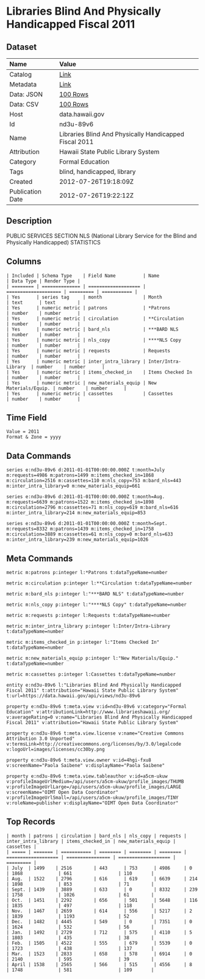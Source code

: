 # Libraries Blind And Physically Handicapped Fiscal 2011

## Dataset

| Name | Value |
| :--- | :---- |
| Catalog | [Link](https://catalog.data.gov/dataset/libraries-blind-and-physically-handicapped-fiscal-2011-83edc) |
| Metadata | [Link](https://data.hawaii.gov/api/views/nd3u-89v6) |
| Data: JSON | [100 Rows](https://data.hawaii.gov/api/views/nd3u-89v6/rows.json?max_rows=100) |
| Data: CSV | [100 Rows](https://data.hawaii.gov/api/views/nd3u-89v6/rows.csv?max_rows=100) |
| Host | data.hawaii.gov |
| Id | nd3u-89v6 |
| Name | Libraries Blind And Physically Handicapped Fiscal 2011 |
| Attribution | Hawaii State Public Library System |
| Category | Formal Education |
| Tags | blind, handicapped, library |
| Created | 2012-07-26T19:18:09Z |
| Publication Date | 2012-07-26T19:22:12Z |

## Description

PUBLIC SERVICES SECTION NLS (National Library Service for the Blind and Physically Handicapped) STATISTICS

## Columns

```ls
| Included | Schema Type    | Field Name          | Name                 | Data Type | Render Type |
| ======== | ============== | =================== | ==================== | ========= | =========== |
| Yes      | series tag     | month               | Month                | text      | text        |
| Yes      | numeric metric | patrons             | *Patrons             | number    | number      |
| Yes      | numeric metric | circulation         | **Circulation        | number    | number      |
| Yes      | numeric metric | bard_nls            | ***BARD NLS          | number    | number      |
| Yes      | numeric metric | nls_copy            | ****NLS Copy         | number    | number      |
| Yes      | numeric metric | requests            | Requests             | number    | number      |
| Yes      | numeric metric | inter_intra_library | Inter/Intra-Library  | number    | number      |
| Yes      | numeric metric | items_checked_in    | Items Checked In     | number    | number      |
| Yes      | numeric metric | new_materials_equip | New Materials/Equip. | number    | number      |
| Yes      | numeric metric | cassettes           | Cassettes            | number    | number      |
```

## Time Field

```ls
Value = 2011
Format & Zone = yyyy
```

## Data Commands

```ls
series e:nd3u-89v6 d:2011-01-01T00:00:00.000Z t:month=July m:requests=4986 m:patrons=1499 m:items_checked_in=1868 m:circulation=2516 m:cassettes=110 m:nls_copy=753 m:bard_nls=443 m:inter_intra_library=0 m:new_materials_equip=661

series e:nd3u-89v6 d:2011-01-01T00:00:00.000Z t:month=Aug. m:requests=6639 m:patrons=1522 m:items_checked_in=1898 m:circulation=2796 m:cassettes=71 m:nls_copy=619 m:bard_nls=616 m:inter_intra_library=214 m:new_materials_equip=853

series e:nd3u-89v6 d:2011-01-01T00:00:00.000Z t:month=Sept. m:requests=8332 m:patrons=1439 m:items_checked_in=1758 m:circulation=3889 m:cassettes=61 m:nls_copy=0 m:bard_nls=633 m:inter_intra_library=239 m:new_materials_equip=1026
```

## Meta Commands

```ls
metric m:patrons p:integer l:*Patrons t:dataTypeName=number

metric m:circulation p:integer l:**Circulation t:dataTypeName=number

metric m:bard_nls p:integer l:"***BARD NLS" t:dataTypeName=number

metric m:nls_copy p:integer l:"****NLS Copy" t:dataTypeName=number

metric m:requests p:integer l:Requests t:dataTypeName=number

metric m:inter_intra_library p:integer l:Inter/Intra-Library t:dataTypeName=number

metric m:items_checked_in p:integer l:"Items Checked In" t:dataTypeName=number

metric m:new_materials_equip p:integer l:"New Materials/Equip." t:dataTypeName=number

metric m:cassettes p:integer l:Cassettes t:dataTypeName=number

entity e:nd3u-89v6 l:"Libraries Blind And Physically Handicapped Fiscal 2011" t:attribution="Hawaii State Public Library System" t:url=https://data.hawaii.gov/api/views/nd3u-89v6

property e:nd3u-89v6 t:meta.view v:id=nd3u-89v6 v:category="Formal Education" v:attributionLink=http://www.librarieshawaii.org/ v:averageRating=0 v:name="Libraries Blind And Physically Handicapped Fiscal 2011" v:attribution="Hawaii State Public Library System"

property e:nd3u-89v6 t:meta.view.license v:name="Creative Commons Attribution 3.0 Unported" v:termsLink=http://creativecommons.org/licenses/by/3.0/legalcode v:logoUrl=images/licenses/cc30by.png

property e:nd3u-89v6 t:meta.view.owner v:id=4hgi-fxu8 v:screenName="Paola Saibene" v:displayName="Paola Saibene"

property e:nd3u-89v6 t:meta.view.tableauthor v:id=a5cm-ukuw v:profileImageUrlMedium=/api/users/a5cm-ukuw/profile_images/THUMB v:profileImageUrlLarge=/api/users/a5cm-ukuw/profile_images/LARGE v:screenName="OIMT Open Data Coordinator" v:profileImageUrlSmall=/api/users/a5cm-ukuw/profile_images/TINY v:roleName=publisher v:displayName="OIMT Open Data Coordinator"
```

## Top Records

```ls
| month | patrons | circulation | bard_nls | nls_copy | requests | inter_intra_library | items_checked_in | new_materials_equip | cassettes | 
| ===== | ======= | =========== | ======== | ======== | ======== | =================== | ================ | =================== | ========= | 
| July  | 1499    | 2516        | 443      | 753      | 4986     | 0                   | 1868             | 661                 | 110       | 
| Aug.  | 1522    | 2796        | 616      | 619      | 6639     | 214                 | 1898             | 853                 | 71        | 
| Sept. | 1439    | 3889        | 633      | 0        | 8332     | 239                 | 1758             | 1026                | 61        | 
| Oct.  | 1451    | 2292        | 656      | 501      | 5648     | 116                 | 1835             | 497                 | 118       | 
| Nov.  | 1467    | 2659        | 614      | 556      | 5217     | 2                   | 1839             | 1193                | 52        | 
| Dec.  | 1482    | 4445        | 549      | 0        | 7351     | 0                   | 1624             | 532                 | 56        | 
| Jan.  | 1492    | 2729        | 712      | 575      | 4110     | 5                   | 1803             | 435                 | 38        | 
| Feb.  | 1505    | 4522        | 555      | 679      | 5539     | 0                   | 1723             | 438                 | 137       | 
| Mar.  | 1523    | 2833        | 658      | 578      | 6914     | 0                   | 2140             | 595                 | 39        | 
| April | 1538    | 2565        | 566      | 515      | 4556     | 8                   | 1748             | 581                 | 109       | 
```